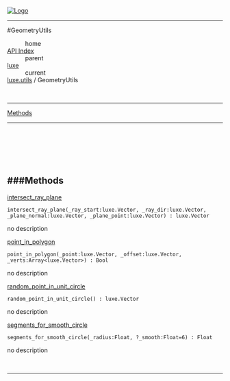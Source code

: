 
[![Logo](../../../images/logo.png)](../../../index.html)

---

#GeometryUtils


&emsp;&emsp;&emsp;home   
[API Index](../../../api/index.html#luxe.utils)   
&emsp;&emsp;&emsp;parent    
[luxe](../)     
&emsp;&emsp;&emsp;current    
[luxe.utils](./) / GeometryUtils

<br/>

---


[Methods](#Methods)   


---

&nbsp;   

&nbsp;   

&nbsp;   

<a class="lift" name="Methods" ></a>
###Methods   
---
<a class="lift" name="intersect_ray_plane" href="#intersect_ray_plane">intersect_ray_plane</a>



`intersect_ray_plane(_ray_start:luxe.Vector, _ray_dir:luxe.Vector, _plane_normal:luxe.Vector, _plane_point:luxe.Vector) : luxe.Vector`

<span class="small_desc_flat"> no description </span>   

<a class="lift" name="point_in_polygon" href="#point_in_polygon">point_in_polygon</a>



`point_in_polygon(_point:luxe.Vector, _offset:luxe.Vector, _verts:Array<luxe.Vector>) : Bool`

<span class="small_desc_flat"> no description </span>   

<a class="lift" name="random_point_in_unit_circle" href="#random_point_in_unit_circle">random_point_in_unit_circle</a>



`random_point_in_unit_circle() : luxe.Vector`

<span class="small_desc_flat"> no description </span>   

<a class="lift" name="segments_for_smooth_circle" href="#segments_for_smooth_circle">segments_for_smooth_circle</a>



`segments_for_smooth_circle(_radius:Float, ?_smooth:Float=6) : Float`

<span class="small_desc_flat"> no description </span>   



&nbsp;
&nbsp;
&nbsp;

---  


&nbsp;   
&nbsp;   